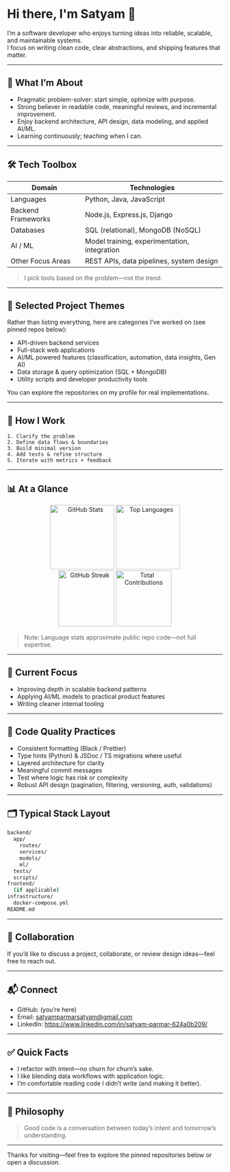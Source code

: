 # Hi there, I'm Satyam 👋

I’m a software developer who enjoys turning ideas into reliable, scalable, and maintainable systems.  
I focus on writing clean code, clear abstractions, and shipping features that matter.

---

## 🧭 What I’m About
- Pragmatic problem-solver: start simple, optimize with purpose.
- Strong believer in readable code, meaningful reviews, and incremental improvement.
- Enjoy backend architecture, API design, data modeling, and applied AI/ML.
- Learning continuously; teaching when I can.

---

## 🛠️ Tech Toolbox

| Domain            | Technologies |
|-------------------|--------------|
| Languages         | Python, Java, JavaScript |
| Backend Frameworks| Node.js, Express.js, Django |
| Databases         | SQL (relational), MongoDB (NoSQL) |
| AI / ML           | Model training, experimentation, integration |
| Other Focus Areas | REST APIs, data pipelines, system design |

> I pick tools based on the problem—not the trend.

---

## 📌 Selected Project Themes
Rather than listing everything, here are categories I’ve worked on (see pinned repos below):
- API-driven backend services
- Full-stack web applications
- AI/ML powered features (classification, automation, data insights, Gen AI)
- Data storage & query optimization (SQL + MongoDB)
- Utility scripts and developer productivity tools

You can explore the repositories on my profile for real implementations.

---

## 🧪 How I Work
```text
1. Clarify the problem
2. Define data flows & boundaries
3. Build minimal version
4. Add tests & refine structure
5. Iterate with metrics + feedback
```

---

## 📊 At a Glance

<div align="center">

  <img height="150" alt="GitHub Stats" src="https://github-readme-stats.vercel.app/api?username=satyamparmar-0&show_icons=true&theme=default&hide_border=true&rank_icon=github" />
  <img height="150" alt="Top Languages" src="https://github-readme-stats.vercel.app/api/top-langs/?username=satyamparmar-0&layout=compact&hide_border=true&langs_count=8" />

</div>

<div align="center">

  <img src="https://github-readme-streak-stats.herokuapp.com/?user=satyamparmar-0&hide_border=true" alt="GitHub Streak" height="130"/>
  <img src="https://github-contributor-stats.vercel.app/api?username=satyamparmar-0&combine_all_years=true&hide_border=true" alt="Total Contributions" height="130"/>
  
</div>

> Note: Language stats approximate public repo code—not full expertise.

---

## 🧠 Current Focus
- Improving depth in scalable backend patterns
- Applying AI/ML models to practical product features
- Writing cleaner internal tooling

---

## 📂 Code Quality Practices
- Consistent formatting (Black / Prettier)
- Type hints (Python) & JSDoc / TS migrations where useful
- Layered architecture for clarity
- Meaningful commit messages
- Test where logic has risk or complexity
- Robust API design (pagination, filtering, versioning, auth, validations)

---

## 🗂️ Typical Stack Layout
```bash
backend/
  app/
    routes/
    services/
    models/
    ml/
  tests/
  scripts/
frontend/
  (if applicable)
infrastructure/
  docker-compose.yml
README.md
```

---

## 🤝 Collaboration
If you’d like to discuss a project, collaborate, or review design ideas—feel free to reach out.

---

## 📬 Connect
- GitHub: (you’re here)
- Email: satyamparmarsatyam@gmail.com
- LinkedIn: https://www.linkedin.com/in/satyam-parmar-624a0b209/

---

## ✅ Quick Facts
- I refactor with intent—no churn for churn’s sake.
- I like blending data workflows with application logic.
- I’m comfortable reading code I didn’t write (and making it better).

---

## 🧾 Philosophy
> Good code is a conversation between today’s intent and tomorrow’s understanding.

---

Thanks for visiting—feel free to explore the pinned repositories below or open a discussion.

<!--
Suggestions:
- Replace placeholders (email / LinkedIn).
- Optionally add a "Highlighted Projects" section with short bullet links.
- Keep it lean; remove sections you don’t need.
-->

